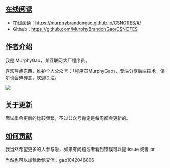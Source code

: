 ## [在线阅读](https://github.com/yessimida/interview-of-legends/tree/master#在线阅读)

- 在线阅读：https://murphybrandongao.github.io/CSNOTES/#/
- Github：https://github.com/MurphyBrandonGao/CSNOTES

## [作者介绍](https://github.com/yessimida/interview-of-legends/tree/master#作者介绍)

我是 MurphyGao，某互联网大厂程序员。

喜欢写点东西，维护个人公众号：「程序员MurphyGao」，专注分享后端技术，偶尔也会碎碎念，欢迎关注。

![](https://typora-gao-pic.oss-cn-beijing.aliyuncs.com/qrcode_for_gh_356d7e27a22b_258-20231020230523761.jpg)

## [关于更新](https://github.com/yessimida/interview-of-legends/tree/master#关于更新)

面试季会更新的比较频繁，不过公众号肯定是每周都会更新的。

## [如何贡献](https://github.com/yessimida/interview-of-legends/tree/master#如何贡献)

我当然希望更多的人参与啦，如果有问题或者看到错误可以提 issue 或者 pr

当然也可以加我微信交流：gao1042046806

